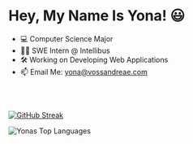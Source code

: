 # Hey, My Name Is Yona! 😃
* 💻 Computer Science Major
* 🧑‍💻 SWE Intern @ Intellibus
* 🛠 Working on Developing Web Applications
* 📫 Email Me: yona@vossandreae.com

<br><br>

[![GitHub Streak](http://github-readme-streak-stats.herokuapp.com?user=yonava&theme=dark)](https://git.io/streak-stats)

<img align="left" alt="Yonas Top Languages" src="https://github-readme-stats.vercel.app/api/top-langs/?username=Yonava&layout=compact&langs_count=8"/>
